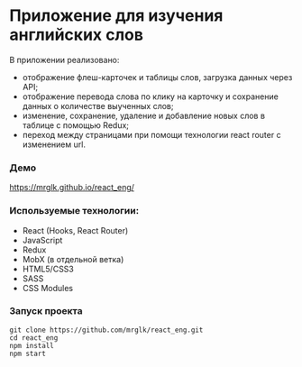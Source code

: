 # Приложение для изучения английских слов

В приложении реализовано:

- отображение флеш-карточек и таблицы слов, загрузка данных через API;
- отображение перевода слова по клику на карточку и сохранение данных о количестве выученных слов;
- изменение, сохранение, удаление и добавление новых слов в таблице с помощью Redux;
- переход между страницами при помощи технологии react router с изменением url.

### Демо

https://mrglk.github.io/react_eng/

### Используемые технологии:

- React (Hooks, React Router)
- JavaScript
- Redux
- MobX (в отдельной ветка)
- HTML5/СSS3
- SASS
- CSS Modules

### Запуск проекта

```
git clone https://github.com/mrglk/react_eng.git
cd react_eng
npm install
npm start
```
